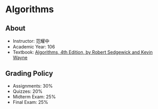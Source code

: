 Algorithms
===
## About
- Instructor: 范耀中
- Academic Year: 106
- Textbook: [Algorithms, 4th Edition, by Robert Sedgewick and Kevin Wayne](http://www.albertstam.com/Algorithms.pdf)

## Grading Policy
- Assignments: 30%
- Quizzes: 20%
- Midterm Exam: 25%
- Final Exam: 25%